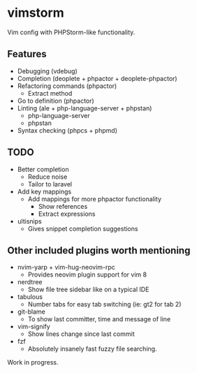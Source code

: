 # vimstorm
Vim config with PHPStorm-like functionality.

## Features
- Debugging (vdebug)
- Completion (deoplete + phpactor + deoplete-phpactor)
- Refactoring commands (phpactor)
  - Extract method
- Go to definition (phpactor)
- Linting (ale + php-language-server + phpstan)
  - php-language-server
  - phpstan
- Syntax checking (phpcs + phpmd)

## TODO
- Better completion
  - Reduce noise
  - Tailor to laravel
- Add key mappings
  - Add mappings for more phpactor functionality
    - Show references
    - Extract expressions
- ultisnips
  - Gives snippet completion suggestions

## Other included plugins worth mentioning
- nvim-yarp + vim-hug-neovim-rpc
  - Provides neovim plugin support for vim 8
- nerdtree
  - Show file tree sidebar like on a typical IDE
- tabulous
  - Number tabs for easy tab switching (ie: gt2 for tab 2)
- git-blame
  - To show last committer, time and message of line
- vim-signify
  - Show lines change since last commit
- fzf
  - Absolutely insanely fast fuzzy file searching.

Work in progress.
